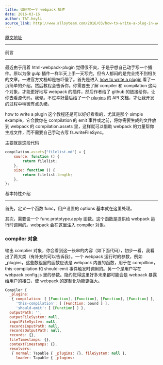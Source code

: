 ```yaml
---
title: 如何写一个 webpack 插件
date: 2016-03-16
author: TAT.heyli
source_link: http://www.alloyteam.com/2016/03/how-to-write-a-plug-in-webpack/
---
```


<!-- {% raw %} - for jekyll -->

[原文地址](https://github.com/lcxfs1991/blog/issues/1)  

* * *

前言  

* * *

最近由于用着 html-webpack-plugin 觉得很不爽，于是乎想自己动手写一个插件。原以为像 gulp 插件一样半天上手一天写完，但令人郁闷的是完全找不到相关的文章。一进官方文档却是被吓傻了。首先是进入 [how to write a plugin](https://webpack.github.io/docs/how-to-write-a-plugin.html) 看了一页简单的介绍。然后教程会告诉你，你需要去了解 compiler 和 compilation 这两个对象，才能更好地写 webpack 的插件，然后作者给了 github 的链接给你，让你去看源代码，我晕。不过幸好最后给了一个 [plugins](https://webpack.github.io/docs/plugins.html#the-compiler-instance) 的 API 文档，才让我开发的过程中稍微有点头绪。

how to write a plugin 这个教程还是可以好好看看的，尤其是那个 simple example，它会教你在 compilation 的 emit 事件或之前，将你需要生成的文件放到 webpack 的 compilation.assets 里，这样就可以借助 webpack 的力量帮你生成文件，而不需要自己手动去写 fs.writeFileSync。

主要就是这段代码

```javascript
compilation.assets["filelist.md"] = {
    source: function () {
        return filelist;
    },
    size: function () {
        return filelist.length;
    },
};
```

基本特性介绍  

* * *

首先，定义一个函数 func，用户设置的 options 基本就在这里处理。

其次，需要设一个 func.prototype.apply 函数。这个函数是提供给 webpack 运行时调用的。webpack 会在这里注入 compiler 对象。

### compiler 对象

输出 complier 对象，你会看到这一长串的内容（如下面代码），初步一看，我看出了两大类（有补充的可以告诉我）。一个 webpack 运行时的参数，例如\_plugins，这些数组里的函数应该是 webpack 内置的函数，用于在 compiltion，this-compilation 和 should-emit 事件触发时调用的。另一个是用户写在 webpack.config.js 里的参数。隐约觉得这里好多未来都可能会是 webpack 暴露给用户的接口，使 webpack 的定制化功能更强大。

```javascript
Compiler {
  _plugins:
   { compilation: [ [Function], [Function], [Function], [Function] ],
     'this-compilation': [ [Function: bound ] ],
     'should-emit': [ [Function] ] },
  outputPath: '',
  outputFileSystem: null,
  inputFileSystem: null,
  recordsInputPath: null,
  recordsOutputPath: null,
  records: {},
  fileTimestamps: {},
  contextTimestamps: {},
  resolvers:
   { normal: Tapable { _plugins: {}, fileSystem: null },
     loader: Tapable { _plugins:
```


<!-- {% endraw %} - for jekyll -->